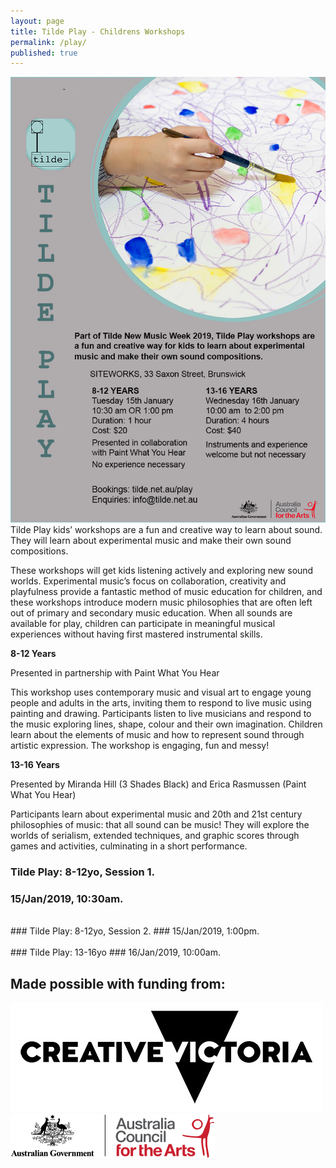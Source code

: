 ```yaml
---
layout: page
title: Tilde Play - Childrens Workshops
permalink: /play/
published: true
---
```

<!-- Insert Copy Here -->
![Tilde Play Flyer](/assets/img/TildePlay2-scaled.png)
<br />
Tilde Play kids’ workshops are a fun and creative way to learn about sound. They will learn about experimental music and make their own sound compositions. <br />

These workshops will get kids listening actively and exploring new sound worlds. Experimental music’s focus on collaboration, creativity and playfulness provide a fantastic method of music education for children, and these workshops introduce modern music philosophies that are often left out of primary and secondary music education. When all sounds are available for play, children can participate in meaningful musical experiences without having first mastered instrumental skills.<br />

**8-12 Years**

Presented in partnership with Paint What You Hear<br />

This workshop uses contemporary music and visual art to engage young people and adults in the arts, inviting them to respond to live music using painting and drawing. Participants listen to live musicians and respond to the music exploring lines, shape, colour and their own imagination. Children learn about the elements of music and how to represent sound through artistic expression. The workshop is engaging, fun and messy!<br />

**13-16 Years**

Presented by Miranda Hill (3 Shades Black) and Erica Rasmussen (Paint What You Hear)<br />

Participants learn about experimental music and 20th and 21st century philosophies of music: that all sound can be music! They will explore the worlds of serialism, extended techniques, and graphic scores through games and activities, culminating in a short performance.

<!-- Do Not Edit -->
### Tilde Play: 8-12yo, Session 1.
### 15/Jan/2019, 10:30am.
<script async defer src="https://www.trybooking.com/widget.js"></script>
<div class="tryb-widget" data-type="buttonWidget" data-eid="455676" data-showlogo="False" data-text="Get Tickets"></div>
<br />
### Tilde Play: 8-12yo, Session 2.
### 15/Jan/2019, 1:00pm.
<script async defer src="https://www.trybooking.com/widget.js"></script>
<div class="tryb-widget" data-type="buttonWidget" data-eid="455677" data-showlogo="False" data-text="Get Tickets"></div>
<br />
### Tilde Play: 13-16yo
### 16/Jan/2019, 10:00am.
<script async defer src="https://www.trybooking.com/widget.js"></script>
<div class="tryb-widget" data-type="buttonWidget" data-eid="455680" data-showlogo="False" data-text="Get Tickets"></div>

## Made possible with funding from:
![Creative Vic Logo](/assets/img/CreativeVictoriaLogo_lores.jpg)
<br />
![Australia Council Logo](/assets/img/aca_logo_horizontal_small_rgb-54322b14eed17.png)
<br />
